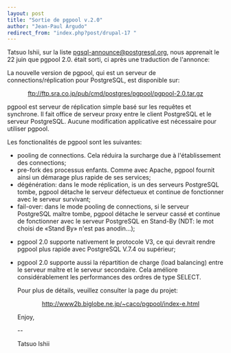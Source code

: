 ```yaml
---
layout: post
title: "Sortie de pgpool v.2.0"
author: "Jean-Paul Argudo"
redirect_from: "index.php?post/drupal-17 "
---
```



<p></p>

<!--more-->


Tatsuo Ishii, sur la liste pgsql-announce@postgresql.org, nous apprenait le 22 juin que pgpool 2.0. était sorti, ci après une traduction de l'annonce:

<p>

La nouvelle version de pgpool, qui est un serveur de connections/réplication pour PostgreSQL, est disponible sur:

</p>

<center>

<a href="ftp://ftp.sra.co.jp/pub/cmd/postgres/pgpool/pgpool-2.0.tar.gz">ftp://ftp.sra.co.jp/pub/cmd/postgres/pgpool/pgpool-2.0.tar.gz

</a>

</center>

<p>

pgpool est serveur de réplication simple basé sur les requêtes et synchrone. Il fait office de serveur proxy entre le client PostgreSQL et le serveur PostgreSQL. Aucune modification applicative est nécessaire pour utiliser pgpool.

</p>

<p>Les fonctionalités de pgpool sont les suivantes:

</p>

<ul>

<li>pooling de connections. Cela réduira la surcharge due à l'établissement des connections;</li>

<li>pre-fork des processus enfants. Comme avec Apache, pgpool fournit ainsi un démarage plus rapide de ses services;</li>

<li>dégénération: dans le mode réplication, is un des serveurs PostgreSQL tombe, pgpool détache le serveur défectueux et continue de fonctionner avec le serveur survivant;</li>

<li>fail-over: dans le mode pooling de connections, si le serveur PostgreSQL maître tombe, pgpool détache le serveur cassé et continue de fonctionner avec le serveur PostgreSQL en Stand-By (NDT: le mot choisi de «Stand By» n'est pas anodin...);</li>

<li>

pgpool 2.0 supporte nativement le protocole V3, ce qui devrait rendre pgpool plus rapide avec PostgreSQL V.7.4 ou supérieur;

</li>

<li>

pgpool 2.0 supporte aussi la répartition de charge (load balancing) entre le serveur maître et le serveur secondaire. Cela améliore considérablement les performances des ordres de type SELECT.

</li>

<p>

Pour plus de détails, veuillez consulter la page du projet:

</p>

<center>

<a href="http://www2b.biglobe.ne.jp/%7Ecaco/pgpool/index-e.html">

http://www2b.biglobe.ne.jp/~caco/pgpool/index-e.html</a>

</center>

<p>

Enjoy,

--

Tatsuo Ishii

</p>

</ul>